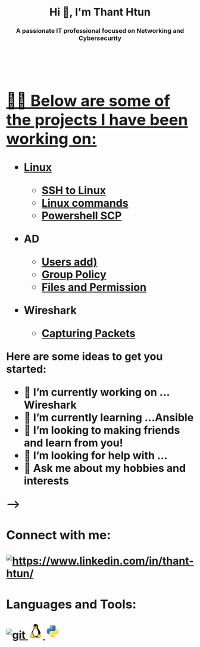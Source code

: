 <h1 align="center">Hi 👋, I'm Thant Htun</h1>
<h3 align="center">A passionate IT professional focused on Networking and Cybersecurity </h3>

<h1><br/><a href="https://github.com/thant-htun">
<h2>👨‍💻 Below are some of the projects I have been working on:</h2>


- <b>Linux</b>
  - [SSH to Linux](https://github.com/....)
  - [Linux commands](https://github.com/j....)
  - [Powershell SCP](https://github.com/....)
  
- <b>AD 
  - [Users add)](https://github.com/....)
  - [Group Policy](https://github.com/....)
  - [Files and Permission](https://github.com/...)
- <b>Wireshark</b>
  - [Capturing Packets](https://github.com/....)


Here are some ideas to get you started:

- 🔭 I’m currently working on ... Wireshark 
- 🌱 I’m currently learning ...Ansible
- 👯 I’m looking to making friends and learn from you!
- 🤔 I’m looking for help with ...
- 💬 Ask me about my hobbies and interests

-->



<h3 align="left">Connect with me:</h3>
<p align="left">
<a href="https://linkedin.com/in/thant-htun/" target="blank"><img align="center" src="https://raw.githubusercontent.com/rahuldkjain/github-profile-readme-generator/master/src/images/icons/Social/linked-in-alt.svg" alt="https://www.linkedin.com/in/thant-htun/" height="30" width="40" /></a>
</p>

<h3 align="left">Languages and Tools:</h3>
<p align="left"> <a href="https://git-scm.com/" target="_blank" rel="noreferrer"> <img src="https://www.vectorlogo.zone/logos/git-scm/git-scm-icon.svg" alt="git" width="40" height="40"/> </a> <a href="https://www.linux.org/" target="_blank" rel="noreferrer"> <img src="https://raw.githubusercontent.com/devicons/devicon/master/icons/linux/linux-original.svg" alt="linux" width="40" height="40"/> </a> <a href="https://www.python.org" target="_blank" rel="noreferrer"> <img src="https://raw.githubusercontent.com/devicons/devicon/master/icons/python/python-original.svg" alt="python" width="40" height="40"/> </a> </p>
